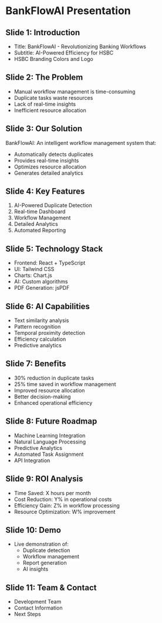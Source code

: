 # BankFlowAI Presentation

## Slide 1: Introduction
- Title: BankFlowAI - Revolutionizing Banking Workflows
- Subtitle: AI-Powered Efficiency for HSBC
- HSBC Branding Colors and Logo

## Slide 2: The Problem
- Manual workflow management is time-consuming
- Duplicate tasks waste resources
- Lack of real-time insights
- Inefficient resource allocation

## Slide 3: Our Solution
BankFlowAI: An intelligent workflow management system that:
- Automatically detects duplicates
- Provides real-time insights
- Optimizes resource allocation
- Generates detailed analytics

## Slide 4: Key Features
1. AI-Powered Duplicate Detection
2. Real-time Dashboard
3. Workflow Management
4. Detailed Analytics
5. Automated Reporting

## Slide 5: Technology Stack
- Frontend: React + TypeScript
- UI: Tailwind CSS
- Charts: Chart.js
- AI: Custom algorithms
- PDF Generation: jsPDF

## Slide 6: AI Capabilities
- Text similarity analysis
- Pattern recognition
- Temporal proximity detection
- Efficiency calculation
- Predictive analytics

## Slide 7: Benefits
- 30% reduction in duplicate tasks
- 25% time saved in workflow management
- Improved resource allocation
- Better decision-making
- Enhanced operational efficiency

## Slide 8: Future Roadmap
- Machine Learning Integration
- Natural Language Processing
- Predictive Analytics
- Automated Task Assignment
- API Integration

## Slide 9: ROI Analysis
- Time Saved: X hours per month
- Cost Reduction: Y% in operational costs
- Efficiency Gain: Z% in workflow processing
- Resource Optimization: W% improvement

## Slide 10: Demo
- Live demonstration of:
  - Duplicate detection
  - Workflow management
  - Report generation
  - AI insights

## Slide 11: Team & Contact
- Development Team
- Contact Information
- Next Steps